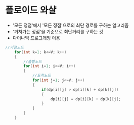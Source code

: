 # 플로이드 와샬
- '모든 정점'에서 '모든 정점'으로의 최단 경로를 구하는 알고리즘
- '거쳐가는 정점'을 기준으로 최단거리를 구하는 것
- 다이나믹 프로그래밍 이용

~~~c++
//거점노드
    for(int k=1; k<=V; k++)
    {
        //출발노드
        for(int i=1; i<=V; i++)
        {
            //도착노드
            for(int j=1; j<=V; j++)
            {
                if(dp[i][j] > dp[i][k] + dp[k][j])
                {
                    dp[i][j] = dp[i][k] + dp[k][j];
                }
            }
        }
    }
~~~
